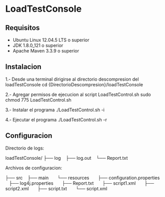 # LoadTestConsole
Requisitos
----------
* Ubuntu Linux 12.04.5 LTS o superior
* JDK 1.8.0_121 o superior
* Apache Maven 3.3.9 o superior


Instalacion
-----------
1.- Desde una terminal dirigirse al directorio descompresion del loadTestConsole
	cd {DirectorioDescompresion}/loadTestConsole

2.- Agregar permisos de ejecucion al script LoadTestControl.sh
	sudo chmod 775 LoadTestControl.sh

3.- Instalar el programa
	./LoadTestControl.sh -i

4.- Ejecutar el programa
	./LoadTestControl.sh -r


Configuracion
-------------
Directorio de logs: 

loadTestConsole/
├── log
    ├── log.out
    └── Report.txt

Archivos de configuracion:

├── src
    ├── main
        └── resources
            ├── configuration.properties
            ├── log4j.properties
            ├── Report.txt
            ├── script1.xml
            ├── script2.xml
            ├── script.txt
            └── script.xml

